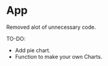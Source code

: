# App
Removed alot of unnecessary code.

TO-DO:

* Add pie chart.
* Function to make your own Charts.


